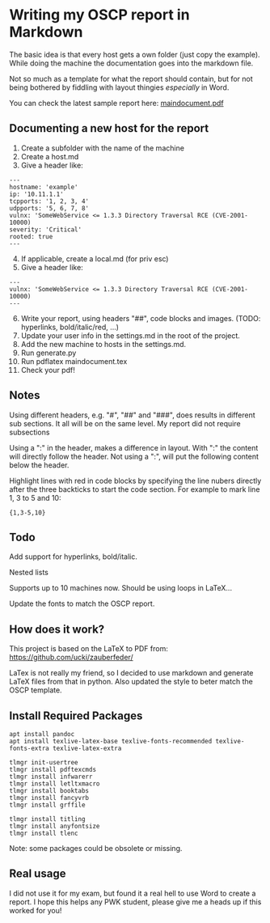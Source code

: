 # Writing my OSCP report in Markdown

The basic idea is that every host gets a own folder (just copy the example).
While doing the machine the documentation goes into the markdown file.

Not so much as a template for what the report should contain, but for not
being bothered by fiddling with layout thingies _especially_ in Word.

You can check the latest sample report here: [maindocument.pdf](maindocument.pdf)

## Documenting a new host for the report

1. Create a subfolder with the name of the machine
2. Create a host.md
3. Give a header like:
```
---
hostname: 'example'
ip: '10.11.1.1'
tcpports: '1, 2, 3, 4'
udpports: '5, 6, 7, 8'
vulnx: 'SomeWebService <= 1.3.3 Directory Traversal RCE (CVE-2001-10000)
severity: 'Critical'
rooted: true
---
```
4. If applicable, create a local.md (for priv esc)
5. Give a header like:
```
---
vulnx: 'SomeWebService <= 1.3.3 Directory Traversal RCE (CVE-2001-10000)
---
```
6. Write your report, using headers "##", code blocks and images. 
(TODO: hyperlinks, bold/italic/red, ...)
7. Update your user info in the settings.md in the root of the project.
8. Add the new machine to hosts in the settings.md.
9. Run generate.py
10. Run pdflatex maindocument.tex
11. Check your pdf!

## Notes
Using different headers, e.g. "#", "##" and "###", does results in 
different sub sections. It all will be on the same level. My report
did not require subsections

Using a ":" in the header, makes a difference in layout. With ":" the
content will directly follow the header. Not using a ":", will put the
following content below the header.

Highlight lines with red in code blocks by specifying the line nubers
directly after the three backticks to start the code section. For example
to mark line 1, 3 to 5 and 10:
```
{1,3-5,10}
```

## Todo
Add support for hyperlinks, bold/italic.

Nested lists

Supports up to 10 machines now. Should be using loops in LaTeX...

Update the fonts to match the OSCP report.

## How does it work?
This project is based on the LaTeX to PDF from: https://github.com/ucki/zauberfeder/

LaTex is not really my friend, so I decided to use markdown and generate LaTeX files
from that in python. Also updated the style to beter match the OSCP template.

## Install Required Packages
```
apt install pandoc
apt install texlive-latex-base texlive-fonts-recommended texlive-fonts-extra texlive-latex-extra

tlmgr init-usertree
tlmgr install pdftexcmds
tlmgr install infwarerr
tlmgr install letltxmacro
tlmgr install booktabs
tlmgr install fancyvrb
tlmgr install grffile

tlmgr install titling
tlmgr install anyfontsize
tlmgr install tlenc
```
Note: some packages could be obsolete or missing.

## Real usage
I did not use it for my exam, but found it a real hell to use Word to create a 
report. I hope this helps any PWK student, please give me a heads up if this
worked for you!
